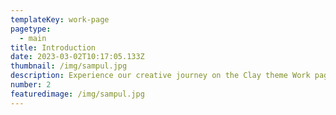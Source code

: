 ```yaml
---
templateKey: work-page
pagetype:
  - main
title: Introduction
date: 2023-03-02T10:17:05.133Z
thumbnail: /img/sampul.jpg
description: Experience our creative journey on the Clay theme Work page. Explore our portfolio and witness the artistry behind our projects.
number: 2
featuredimage: /img/sampul.jpg
---
```



